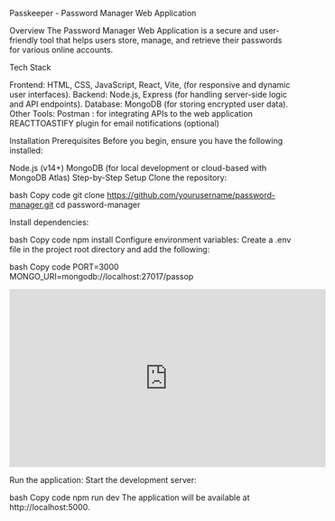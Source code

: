 Passkeeper - Password Manager Web Application

Overview
The Password Manager Web Application is a secure and user-friendly tool that helps users store, manage, and retrieve their passwords for various online accounts. 


Tech Stack

Frontend: HTML, CSS, JavaScript, React, Vite,  (for responsive and dynamic user interfaces).
Backend: Node.js, Express (for handling server-side logic and API endpoints).
Database: MongoDB (for storing encrypted user data).
Other Tools:
Postman : for integrating APIs to the web application
REACTTOASTIFY plugin for email notifications (optional)

Installation
Prerequisites
Before you begin, ensure you have the following installed:

Node.js (v14+)
MongoDB (for local development or cloud-based with MongoDB Atlas)
Step-by-Step Setup
Clone the repository:

bash
Copy code
git clone https://github.com/yourusername/password-manager.git
cd password-manager

Install dependencies:

bash
Copy code
npm install
Configure environment variables: Create a .env file in the project root directory and add the following:

bash
Copy code
PORT=3000
MONGO_URI=mongodb://localhost:27017/passop

<iframe width="560" height="315" src="https://www.youtube.com/embed/VIDEO_ID](https://youtu.be/2RGgsSHveqs" frameborder="0" allowfullscreen></iframe>

Run the application: Start the development server:

bash
Copy code
npm run dev
The application will be available at http://localhost:5000.

